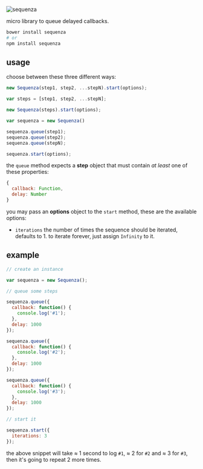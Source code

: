 ![sequenza](http://gibatronic.github.io/sequenza/etc/sequenza.svg)

micro library to queue delayed callbacks.

```sh
bower install sequenza
# or
npm install sequenza
```

## usage

choose between these three different ways:

```js
new Sequenza(step1, step2, ...stepN).start(options);
```

```js
var steps = [step1, step2, ...stepN];

new Sequenza(steps).start(options);
```

```js
var sequenza = new Sequenza()

sequenza.queue(step1);
sequenza.queue(step2);
sequenza.queue(stepN);

sequenza.start(options);
```

the `queue` method expects a **step** object that must contain *at least* one of these properties:

```js
{
  callback: Function,
  delay: Number
}
```

you may pass an **options** object to the `start` method, these are the available options:

* `iterations` the number of times the sequence should be iterated, defaults to 1. to iterate forever, just assign `Infinity` to it.

## example

```js
// create an instance

var sequenza = new Sequenza();

// queue some steps

sequenza.queue({
  callback: function() {
    console.log('#1');
  },
  delay: 1000
});

sequenza.queue({
  callback: function() {
    console.log('#2');
  },
  delay: 1000
});

sequenza.queue({
  callback: function() {
    console.log('#3');
  },
  delay: 1000
});

// start it

sequenza.start({
  iterations: 3
});
```

the above snippet will take ≈ 1 second to log `#1`, ≈ 2 for `#2` and ≈ 3 for `#3`, then it's going to repeat 2 more times.
